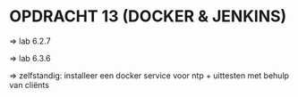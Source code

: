 # OPDRACHT 13 (DOCKER & JENKINS)
 
 => lab 6.2.7

 => lab 6.3.6

=> zelfstandig: installeer een docker service voor ntp + uittesten met behulp van cliënts

